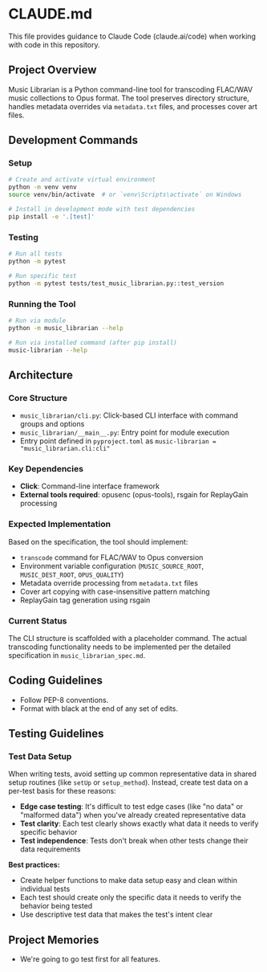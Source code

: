 # CLAUDE.md

This file provides guidance to Claude Code (claude.ai/code) when working with code in this repository.

## Project Overview

Music Librarian is a Python command-line tool for transcoding FLAC/WAV music collections to Opus format. The tool preserves directory structure, handles metadata overrides via `metadata.txt` files, and processes cover art files.

## Development Commands

### Setup
```bash
# Create and activate virtual environment
python -m venv venv
source venv/bin/activate  # or `venv\Scripts\activate` on Windows

# Install in development mode with test dependencies
pip install -e '.[test]'
```

### Testing
```bash
# Run all tests
python -m pytest

# Run specific test
python -m pytest tests/test_music_librarian.py::test_version
```

### Running the Tool
```bash
# Run via module
python -m music_librarian --help

# Run via installed command (after pip install)
music-librarian --help
```

## Architecture

### Core Structure
- `music_librarian/cli.py`: Click-based CLI interface with command groups and options
- `music_librarian/__main__.py`: Entry point for module execution
- Entry point defined in `pyproject.toml` as `music-librarian = "music_librarian.cli:cli"`

### Key Dependencies
- **Click**: Command-line interface framework
- **External tools required**: opusenc (opus-tools), rsgain for ReplayGain processing

### Expected Implementation
Based on the specification, the tool should implement:
- `transcode` command for FLAC/WAV to Opus conversion
- Environment variable configuration (`MUSIC_SOURCE_ROOT`, `MUSIC_DEST_ROOT`, `OPUS_QUALITY`)
- Metadata override processing from `metadata.txt` files
- Cover art copying with case-insensitive pattern matching
- ReplayGain tag generation using rsgain

### Current Status
The CLI structure is scaffolded with a placeholder command. The actual transcoding functionality needs to be implemented per the detailed specification in `music_librarian_spec.md`.


## Coding Guidelines

- Follow PEP-8 conventions.
- Format with black at the end of any set of edits.

## Testing Guidelines

### Test Data Setup
When writing tests, avoid setting up common representative data in shared setup routines (like `setUp` or `setup_method`). Instead, create test data on a per-test basis for these reasons:

- **Edge case testing**: It's difficult to test edge cases (like "no data" or "malformed data") when you've already created representative data
- **Test clarity**: Each test clearly shows exactly what data it needs to verify specific behavior
- **Test independence**: Tests don't break when other tests change their data requirements

**Best practices:**
- Create helper functions to make data setup easy and clean within individual tests
- Each test should create only the specific data it needs to verify the behavior being tested
- Use descriptive test data that makes the test's intent clear

## Project Memories

- We're going to go test first for all features.